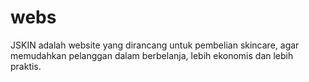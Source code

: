 # webs
JSKIN adalah website yang dirancang untuk pembelian skincare, agar memudahkan pelanggan dalam berbelanja, lebih ekonomis dan lebih praktis.

